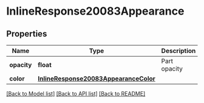 # InlineResponse20083Appearance

## Properties
Name | Type | Description | Notes
------------ | ------------- | ------------- | -------------
**opacity** | **float** | Part opacity | 
**color** | [**InlineResponse20083AppearanceColor**](InlineResponse20083AppearanceColor.md) |  | 

[[Back to Model list]](../README.md#documentation-for-models) [[Back to API list]](../README.md#documentation-for-api-endpoints) [[Back to README]](../README.md)


